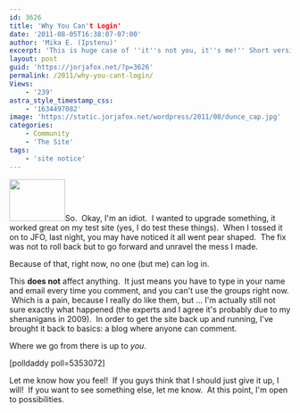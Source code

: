 ```yaml
---
id: 3626
title: 'Why You Can't Login'
date: '2011-08-05T16:38:07-07:00'
author: 'Mika E. (Ipstenu)'
excerpt: 'This is huge case of ''it''s not you, it''s me!'' Short version - Don''t worry, just leave a comment without logging in.'
layout: post
guid: 'https://jorjafox.net/?p=3626'
permalink: /2011/why-you-cant-login/
Views:
    - '239'
astra_style_timestamp_css:
    - '1634497082'
image: 'https://static.jorjafox.net/wordpress/2011/08/dunce_cap.jpg'
categories:
    - Community
    - 'The Site'
tags:
    - 'site notice'
---
```


<img class="alignleft size-thumbnail wp-image-3627" title="dunce_cap" src="//static.jorjafox.net/wordpress/2011/08/dunce_cap-210x140.jpg" alt="" width="100" height="75" />So.  Okay, I'm an idiot.  I wanted to upgrade something, it worked great on my test site (yes, I do test these things).  When I tossed it on to JFO, last night, you may have noticed it all went pear shaped.  The fix was not to roll back but to go forward and unravel the mess I made.

Because of that, right now, no one (but me) can log in.

This **does not** affect anything.  It just means you have to type in your name and email every time you comment, and you can't use the groups right now.  Which is a pain, because I really do like them, but ... I'm actually still not sure exactly what happened (the experts and I agree it's probably due to my shenanigans in 2009).  In order to get the site back up and running, I've brought it back to basics: a blog where anyone can comment.

Where we go from there is up to _you_.

[polldaddy poll=5353072]

Let me know how you feel!  If you guys think that I should just give it up, I will!  If you want to see something else, let me know.  At this point, I'm open to possibilities.
